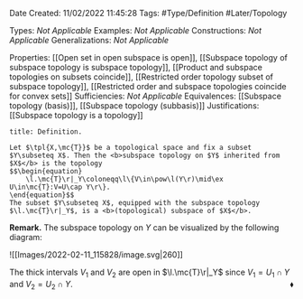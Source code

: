 <div class="topSpace"></div>

Date Created: 11/02/2022 11:45:28
Tags: #Type/Definition #Later/Topology

Types: <i>Not Applicable</i>
Examples: <i>Not Applicable</i>
Constructions: <i>Not Applicable</i>
Generalizations: <i>Not Applicable</i>

Properties: [[Open set in open subspace is open]], [[Subspace topology of subspace topology is subspace topology]], [[Product and subspace topologies on subsets coincide]], [[Restricted order topology subset of subspace topology]], [[Restricted order and subspace topologies coincide for convex sets]]
Sufficiencies: <i>Not Applicable</i>
Equivalences: [[Subspace topology (basis)]], [[Subspace topology (subbasis)]]
Justifications: [[Subspace topology is a topology]]

``` ad-Definition
title: Definition.

Let $\tpl{X,\mc{T}}$ be a topological space and fix a subset $Y\subseteq X$. Then the <b>subspace topology on $Y$ inherited from $X$</b> is the topology
$$\begin{equation}
    \l.\mc{T}\r|_Y\coloneqq\l\{V\in\pow\l(Y\r)\mid\ex U\in\mc{T}:V=U\cap Y\r\}.
\end{equation}$$
The subset $Y\subseteq X$, equipped with the subspace topology $\l.\mc{T}\r|_Y$, is a <b>(topological) subspace of $X$</b>.

```

<b>Remark.</b> The subspace topology on $Y$ can be visualized by the following diagram:

![[Images/2022-02-11_115828/image.svg|260]]

The thick intervals $V_1$ and $V_2$ are open in $\l.\mc{T}\r|_Y$ since $V_1=U_1\cap Y$ and $V_2=U_2\cap Y$.<span style="float:right;">$\blacklozenge$</span>
